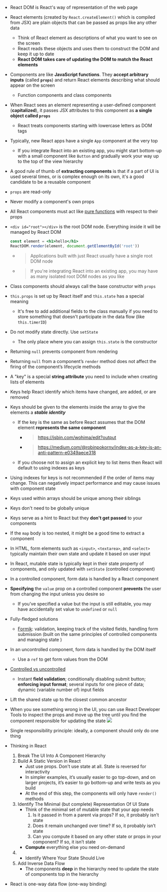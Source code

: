 - React DOM is React's way of representation of the web page

- React elements (created by `React.createElement()` which is compiled from JSX) are plain objects that can be passed as props like any other data
    - Think of React element as descriptions of what you want to see on the screen
    - React reads these objects and uses them to construct the DOM and keep it up to date
    - **React DOM takes care of updating the DOM to match the React elements**

- Components are like **JavaScript functions**. They **accept arbitrary inputs** (called **`props`**) and return React elements describing what should appear on the screen
    - Function components and class components
- When React sees an element representing a user-defined component (**capitalized**), it passes JSX attributes to this component as **a single object called `props`**
    - React treats components starting with lowercase letters as DOM tags
- Typically, new React apps have a single `App` component at the very top
    - If you integrate React into an existing app, you might start bottom-up with a small component like `Button` and gradually work your way up to the top of the view hierarchy
- A good rule of thumb of **extracting components** is that if a part of UI is used several times, or is complex enough on its own, it's a good candidate to be a reusable component

- `props` are read-only
- Never modify a component's own props
- All React components must act like [pure functions](https://en.wikipedia.org/wiki/Pure_function) with respect to their props

- `<div id="root"></div>` is the root DOM node. Everything inside it will be managed by React DOM

    ```jsx
    const element = <h1>hello</h1>
    ReactDOM.render(element, document.getElementById('root'))
    ```

    - > Applications built with just React usually have a single root DOM node
    - > If you're integrating React into an existing app, you may have as many isolated root DOM nodes as you like
- Class components should always call the base constructor with `props`
- `this.props` is set up by React itself and `this.state` has a special meaning
    - It's free to add additional fields to the class manually if you need to store something that doesn't participate in the data flow (like `this.timerID`)
- Do not modify state directly. Use `setState`
    - The only place where you can assign `this.state` is the constructor

- Returning `null` prevents component from rendering
- Returning `null` from a component’s `render` method does not affect the firing of the component’s lifecycle methods

- A "key" is a special **string attribute** you need to include when creating lists of elements
- Keys help React identify which items have changed, are added, or are removed
- Keys should be given to the elements inside the array to give the elements a ***stable identity***
    - If the key is the same as before React assumes that the DOM element **represents the same component**
        - > https://jsbin.com/wohima/edit?output
        - > https://medium.com/@robinpokorny/index-as-a-key-is-an-anti-pattern-e0349aece318
    - If you choose not to assign an explicit key to list items then React will default to using indexes as keys
- Using indexes for keys is not recommended if the order of items may change. This can negatively impact performance and may cause issues with component state
- Keys used within arrays should be unique among their siblings
- Keys don't need to be globally unique
- Keys serve as a hint to React but they **don't get passed** to your components
- If the `map` body is too nested, it might be a good time to extract a component

- In HTML, form elements such as `<input>`, `<textarea>`, and `<select>` typically maintain their own state and update it based on user input
- In React, mutable state is typically kept in their state property of components, and only updated with `setState` (controlled component)
- In a controlled component, form data is handled by a React component
- **Specifying** the `value` prop on a controlled component **prevents** the user from changing the input unless you desire so
    - If you’ve specified a value but the input is still editable, you may have accidentally set value to `undefined` or `null`
- Fully-fledged solutions
    - [Formik](https://jaredpalmer.com/formik/): validation, keeping track of the visited fields, handling form submission (built on the same principles of controlled components and managing state )
- In an uncontrolled component, form data is handled by the DOM itself
    - Use a `ref` to get form values from the DOM
- [Controlled vs uncontrolled](https://goshakkk.name/controlled-vs-uncontrolled-inputs-react/)
    - Instant **field validation**; conditionally disabling submit button; **enforcing input format**; several inputs for one piece of data; dynamic (variable number of) input fields

- Lift the shared state up to the closest common ancestor
- When you see something wrong in the UI, you can use React Developer Tools to inspect the props and move up the tree until you find the component responsible for updating the state
![](https://reactjs.org/react-devtools-state-ef94afc3447d75cdc245c77efb0d63be.gif)

- Single responsibility principle: ideally, a component should only do one thing
- Thinking in React
    1. Break The UI Into A Component Hierarchy
    2. Build A Static Version in React
        - Just use props. Don't use state at all. State is reversed for interactivity
        - In simpler examples, it’s usually easier to go top-down, and on larger projects, it’s easier to go bottom-up and write tests as you build
        - At the end of this step, the components will only have `render()` methods
    3. Identify The Minimal (but complete) Representation Of UI State
        - Think of the minimal set of mutable state that your app needs
            1. Is it passed in from a parent via props? If so, it probably isn’t state
            2. Does it remain unchanged over time? If so, it probably isn’t state
            3. Can you compute it based on any other state or props in your component? If so, it isn’t state
        - **Compute** everything else you need on-demand
    4. * Identify Where Your State Should Live
    5. Add Inverse Data Flow
        - The components **deep** in the hierarchy need to update the state of components top in the hierarchy

- React is one-way data flow (one-way binding)